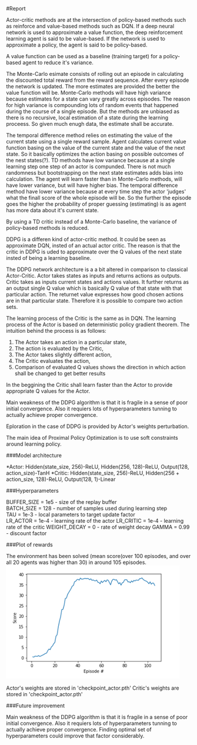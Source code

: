 #Report

Actor-critic methods are at the intersection of policy-based methods such as reinforce and value-based methods such as DQN. If a deep neural network is used to approximate a value function, the deep reinforcement learning agent is said to be value-based. If the network is used to approximate a policy, the agent is said to be policy-based. 

A value function can be used as a baseline (training target) for a policy-based agent to reduce it's variance.

The Monte-Carlo esimate consists of rolling out an episode in calculating the discounted total reward from the reward sequence. After every episode the network is updated. The more estimates are provided the better the value function will be. Monte-Carlo methods will have high variance because estimates for a state can vary greatly across episodes. The reason for high variance is compounding lots of random events that happened during the course of a single episode. But the methods are unbiased as there is no recursive, local estimation of a state during the learning proceess. So given much enugh data, the estimate shall be accurate.

The temporal difference method relies on estimating the value of the current state using a single reward sample. Agent calculates current value function basing on the value of the current state and the value of the next state. So it basically optimizes the action basing on possible outcomes of the nest states(?). TD methods have low variance because at a single learning step one step of an actor is compunded. There is not much randomness but bootstrapping on the next state estimates adds bias into calculation. The agent will learn faster than in Monte-Carlo methods, will have lower variance, but will have higher bias.
The temporal difference method have lower variance because at every time step the actor
'judges' what the finall score of the whole episode will be. So the further the episode goes the higher the probability of proper guessing (estimating) is as agent has more data about it's current state.

By using a TD critic instead of a Monte-Carlo baseline, the variance of policy-based methods is reduced.

DDPG is a differen kind of actor-critic method. It could be seen as approximate DQN, insted of an actual actor critic. The reason is that the critic in DDPG is uded to approximate over the Q values of the next state insted of being a learning baseline.

The DDPG network architecture is a a bit altered in comparison to classical Actor-Critic.
Actor takes states as inputs and returns actions as outputs.
Critic takes as inputs current states and actions values. It further returns as an output single Q value which is basically Q value of that state with that particular action. The returnet value expresses how good chosen actions are in that particular state. Therefore it is possible to compare two action sets.

The learning process of the Critic is the same as in DQN.
The learning process of the Actor is based on deterministic policy gradient theorem. The intuition behind the process is as follows:
1. The Actor takes an action in a particular state,
2. The action is evaluated by the Critic,
3. The Actor takes slightly different action,
4. The Critic evaluates the action,
5. Comparison of evaluated Q values shows the direction in which action shall be changed to get better results

In the beggining the Critic shall learn faster than the Actor to provide appropriate Q values for the Actor.

Main weakness of the DDPG algorithm is that it is fragile in a sense of poor initial convergence. Also it requiers lots of hyperparameters tunning to actually achieve proper convergence.

Eploration in the case of DDPG is provided by Actor's weights perturbation.


The main idea of Proximal Policy Optimization is to use soft constraints around learning policy.

###Model architecture

*Actor: Hidden(state_size, 256)-ReLU, Hidden(256, 128)-ReLU, Output(128, action_size)-TanH
*Critic: Hidden(state_size, 256)-ReLU, Hidden(256 + action_size, 128)-ReLU, Output(128, 1)-Linear


###Hyperparameters


BUFFER_SIZE = 1e5  - size of the replay buffer  
BATCH_SIZE = 128  - number of samples used during learning step  
TAU = 1e-3  - local parameters to target update factor  
LR_ACTOR = 1e-4 - learning rate of the actor 
LR_CRITIC = 1e-4 - learning rate of the critic
WEIGHT_DECAY = 0  - rate of weight decay
GAMMA = 0.99 - discount factor


###Plot of rewards 

The environment has been solved (mean score(over 100 episodes, and over all 20 agents was higher than 30) in around 105 episodes.  
![mean score](result_plot.png)  

Actor's weights are stored in 'checkpoint_actor.pth'
Critic's weights are stored in 'checkpoint_actor.pth'  

###Future improvement

Main weakness of the DDPG algorithm is that it is fragile in a sense of poor initial convergence. Also it requiers lots of hyperparameters tunning to actually achieve proper convergence. Finding optimal set of hyperparameters could improve that factor considerably.
